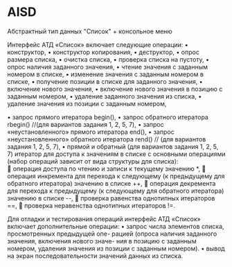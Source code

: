 # AISD
Абстрактный тип данных "Список" + консольное меню

Интерфейс АТД «Список» включает следующие операции: 
• конструктор, 
• конструктор копирования, 
• деструктор, 
• опрос размера списка, 
• очистка списка, 
• проверка списка на пустоту, 
• опрос наличия заданного значения, 
• чтение значения с заданным номером в списке, 
• изменение значения с заданным номером в списке, 
• получение позиции в списке для заданного значения, 
• включение нового значения, 
• включение нового значения в позицию с заданным номером, 
• удаление заданного значения из списка, 
• удаление значения из позиции с заданным номером, 


• запрос прямого итератора begin(), 
• запрос обратного итератора rbegin() //(для вариантов задания 1, 2, 5, 7), 
• запрос «неустановленного» прямого итератора end(), 
• запрос «неустановленного» обратного итератора rend() // (для вариантов задания 1, 2, 5, 7), 
• прямой и обратный (для вариантов задания 1, 2, 5, 7) итератор для доступа к значениям в списке с основными операциями (набор операций зависит от вида структуры для списка):  
 операция доступа по чтению и записи к текущему значению *, 
 операция инкремента для перехода к следующему (к предыдущему для обратного итератора) значению в списке ++, 
 операция декремента для перехода к предыдущему (к следующему для обратного итератора) значению в списке --, 
 проверка равенства однотипных итераторов ==, 
 проверка неравенства однотипных итераторов !=. 

Для отладки и тестирования операций интерфейс АТД «Список» включает дополнительные операции: 
• запрос числа элементов списка, просмотренных предыдущей опе-
рацией (опроса наличия заданного значения, включения нового значе-
ния в позицию с заданным номером, удаления значения из позиции с 
заданным номером). 
• вывод на экран последовательности значений данных из списка.

